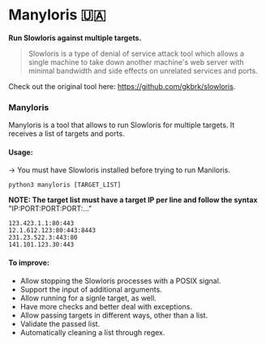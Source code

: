 # Manyloris 🇺🇦
**Run Slowloris against multiple targets.**

> Slowloris is a type of denial of service attack tool which allows a single machine to take down another machine's web server with minimal bandwidth and side effects on unrelated services and ports.

Check out the original tool here:
https://github.com/gkbrk/slowloris.

### Manyloris
Manyloris is a tool that allows to run Slowloris for multiple targets. It receives a list of targets and ports.

#### Usage:
-> You must have Slowloris installed before trying to run Maniloris.

`python3 manyloris [TARGET_LIST]`

**NOTE: The target list must have a target IP per line and follow the syntax** "IP:PORT:PORT:PORT:..."

```Example list:
123.423.1.1:80:443
12.1.612.123:80:443:8443
231.23.522.3:443:80
141.101.123.30:443
```
#### To improve:
* Allow stopping the Slowloris processes with a POSIX signal.
* Support the input of additional arguments.
* Allow running for a signle target, as well.
* Have more checks and better deal with exceptions.
* Allow passing targets in different ways, other than a list.
* Validate the passed list.
* Automatically cleaning a list through regex.
